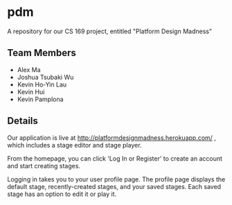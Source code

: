 pdm
===

A repository for our CS 169 project, entitled "Platform Design Madness"


Team Members
------------

* Alex Ma
* Joshua Tsubaki Wu
* Kevin Ho-Yin Lau
* Kevin Hui
* Kevin Pamplona

Details
-------

Our application is live at http://platformdesignmadness.herokuapp.com/ , which includes a stage editor and stage player. 

From the homepage, you can click 'Log In or Register' to create an account and start creating stages. 

Logging in takes you to your user profile page. The profile page displays the default stage, recently-created stages, and your saved stages. Each saved stage has an option to edit it or play it.
